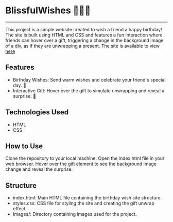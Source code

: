 # BlissfulWishes 🎂🥳🍾
<hr>

This project is a simple website created to wish a friend a happy birthday! The site is built using HTML and CSS and features a fun interaction where friends can hover over a gift, triggering a change in the background image of a div, as if they are unwrapping a present.
The site is available to view <a href="https://blissfulwishes.netlify.app/">here</a>

## Features
- Birthday Wishes: Send warm wishes and celebrate your friend's special day. 🥳
- Interactive Gift: Hover over the gift to simulate unwrapping and reveal a surprise. 🎁
  
## Technologies Used
- HTML
- CSS

## How to Use
Clone the repository to your local machine.
Open the index.html file in your web browser.
Hover over the gift element to see the background image change and reveal the surprise.


## Structure
- index.html: Main HTML file containing the birthday wish site structure.
- styles.css: CSS file for styling the site and creating the gift unwrap effect.
- images/: Directory containing images used for the project.
